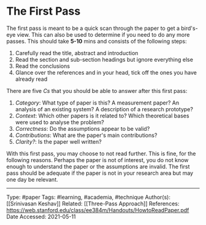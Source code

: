 # The First Pass
The first pass is meant to be a quick scan through the paper to get a bird's-eye view. This can also be used to determine if you need to do any more passes. This should take **5-10** mins and consists of the following steps:
1. Carefully read the title, abstract and introduction
2. Read the section and sub-section headings but ignore everything else
3. Read the conclusions
4. Glance over the references and in your head, tick off the ones you have already read

There are five *Cs* that you should be able to answer after this first pass:
1. *Category*: What type of paper is this? A measurement paper? An analysis of an existing system? A description of a research prototype?
2. *Context*: Which other papers is it related to? Which theoretical bases were used to analyse the problem?
3. *Correctness*: Do the assumptions appear to be valid?
4. *Contributions*: What are the paper's main contributions?
5. *Clarity?*: Is the paper well written?

With this first pass, you may choose to not read further. This is fine, for the following reasons. Perhaps the paper is not of interest, you do not know enough to understand the paper or the assumptions are invalid. The first pass should be adequate if the paper is not in your research area but may one day be relevant.

---
Type:
#paper
Tags:
#learning, #academia, #technique
Author(s):
[[Srinivasan Keshav]]
Related:
[[Three-Pass Approach]]
References:
https://web.stanford.edu/class/ee384m/Handouts/HowtoReadPaper.pdf
Date Accessed:
2021-05-11
